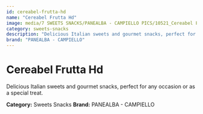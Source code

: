 ```yaml
---
id: cereabel-frutta-hd
name: "Cereabel Frutta Hd"
image: media/7 SWEETS SNACKS/PANEALBA - CAMPIELLO PICS/10521_Cereabel Frutta HD.png
category: sweets-snacks
description: "Delicious Italian sweets and gourmet snacks, perfect for any occasion or as a special treat."
brand: "PANEALBA - CAMPIELLO"
---
```


# Cereabel Frutta Hd

Delicious Italian sweets and gourmet snacks, perfect for any occasion or as a special treat.

**Category:** Sweets Snacks
**Brand:** PANEALBA - CAMPIELLO
